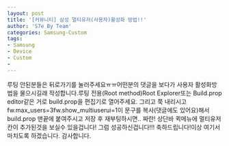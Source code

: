 ```yaml
---
layout: post
title: '[커뮤니티] 삼성 멀티유저(사용자)활성화 방법!!'
author: 'S7e By Team'
categories: Samsung-Custom
tags:
- Samsung
- Device
- Custom
-
---
```



<script> location.href='https://cafe.naver.com/develoid/830414' ; </script>

<p>루팅 안된분들은 뒤로가기를 눌러주세요ㅠㅠ어떤분의 댓글을 보다가 사용자 활성화방법을 물으시길래 작성합니다.루팅 전용(Root method)Root Explorer또는 Build.prop editor같은 거로 build.prop을 편집기로 열어주세요. 그리고 쭉 내리시고fw.max_users=3fw.show_multiuserui=1이 문구를 복사(댓글에도 있어요)해서 build.prop 맨끝에 붙여주시고 저장 후 재부팅하시면.. 짜란! 상단바 퀵메뉴에 멀티유저칸이 추가된것을 보실수 있을겁니다! 그럼 성공하신겁니다!!! 축하드립니다!이상 여기서 마치도록 하겠습니다. 감사합니다.</p>

